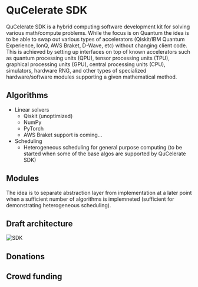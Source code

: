 # QuCelerate SDK

QuCelerate SDK is a hybrid computing software development kit for solving various math/compute problems. While the focus is on Quantum the idea is to be able to swap out various types of accelerators (Qiskit/IBM Quantum Experience, IonQ, AWS Braket, D-Wave, etc) without changing client code. This is achieved by setting up interfaces on top of known accelerators such as quantum processing units (QPU), tensor processing units (TPU), graphical processing units (GPU), central processing units (CPU), simulators, hardware RNG, and other types of specialized hardware/software modules supporting a given mathematical method.

## Algorithms

* Linear solvers
  * Qiskit (unoptimized)
  * NumPy
  * PyTorch
  * AWS Braket support is coming...
* Scheduling
  * Heterogeneous scheduling for general purpose computing (to be started when some of the base algos are supported by QuCelerate SDK)

## Modules

The idea is to separate abstraction layer from implementation at a later point when a sufficient number of algorithms is implemneted (sufficient for demonstrating heterogeneous scheduling).

## Draft architecture

![SDK](https://user-images.githubusercontent.com/1936580/126837204-f393d694-cbed-4da1-abf8-aec82c73da9d.png)

## Donations

## Crowd funding
